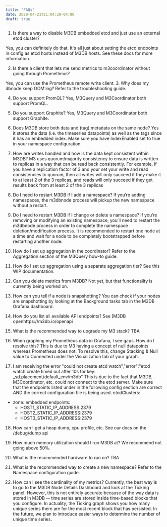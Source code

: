 ```yaml
---
title: "FAQs"
date: 2020-04-21T21:04:28-04:00
draft: true
---
```


1. Is there a way to disable M3DB embedded etcd and just use an external etcd cluster? 

Yes, you can definitely do that. It's all just about setting the etcd endpoints in config as etcd hosts instead of M3DB hosts. See these docs for more information.

2. Is there a client that lets me send metrics to m3coordinator without going through Prometheus?

Yes, you can use the Prometheus remote write client.
3. Why does my dbnode keep OOM’ing?
Refer to the troubleshooting guide.

4. Do you support PromQL?
Yes, M3Query and M3Coordinator both support PromQL.

5. Do you support Graphite?
Yes, M3Query and M3Coordinator both support Graphite.

6. Does M3DB store both data and (tag) metadata on the same node?
Yes it stores the data (i.e. the timeseries datapoints) as well as the tags since it has an embedded index. Make sure you have IndexEnabled set to true in your namespace configuration

7. How are writes handled and how is the data kept consistent within M3DB?
M3 uses quorum/majority consistency to ensure data is written to replicas in a way that can be read back consistently. For example, if you have a replication factor of 3 and your set your write and read consistencies to quorum, then all writes will only succeed if they make it to at least 2 of the 3 replicas, and reads will only succeed if they get results back from at least 2 of the 3 replicas

8. Do I need to restart M3DB if I add a namespace?
If you’re adding namespaces, the m3dbnode process will pickup the new namespace without a restart.

9. Do I need to restart M3DB if I change or delete a namespace?
If you’re removing or modifying an existing namespace, you’ll need to restart the m3dbnode process in order to complete the namespace deletion/modification process. It is recommended to restart one node at a time and wait for a node to be completely bootstrapped before restarting another node.

10. How do I set up aggregation in the coordinator?
Refer to the Aggregation section of the M3Query how-to guide.

11. How do I set up aggregation using a separate aggregation tier?
See this WIP documentation.

12. Can you delete metrics from M3DB?
Not yet, but that functionality is currently being worked on.

13. How can you tell if a node is snapshotting?
You can check if your nodes are snapshotting by looking at the Background tasks tab in the M3DB Grafana dashboard.

14. How do you list all available API endpoints?
See [M3DB openhttps://m3db.io/openapi

15. What is the recommended way to upgrade my M3 stack?
TBA

16. When graphing my Prometheus data in Grafana, I see gaps. How do I resolve this?
This is due to M3 having a concept of null datapoints whereas Prometheus does not. To resolve this, change Stacking & Null value to Connected under the Visualization tab of your graph.

17. I am receiving the error "could not create etcd watch","error":"etcd watch create timed out after 10s for key: _sd.placement/default_env/m3db"
This is due to the fact that M3DB, M3Coordinator, etc. could not connect to the etcd server. Make sure that the endpoints listed under in the following config section are correct AND the correct configuration file is being used.
etcdClusters:
  - zone: embedded
    endpoints:
      - HOST1_STATIC_IP_ADDRESS:2379
      - HOST2_STATIC_IP_ADDRESS:2379
      - HOST3_STATIC_IP_ADDRESS:2379


18. How can I get a heap dump, cpu profile, etc.
See our docs on the /debug/dump api

19. How much memory utilization should I run M3DB at?
We recommend not going above 50%.

20. What is the recommended hardware to run on?
TBA

21. What is the recommended way to create a new namespace?
Refer to the Namespace configuration guide.

22. How can I see the cardinality of my metrics?
Currently, the best way is to go to the M3DB Node Details Dashboard and look at the Ticking panel. However, this is not entirely accurate because of the way data is stored in M3DB -- time series are stored inside time-based blocks that you configure. In actuality, the Ticking graph shows you how many unique series there are for the most recent block that has persisted. In the future, we plan to introduce easier ways to determine the number of unique time series.
